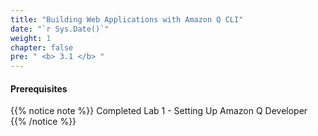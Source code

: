 ```yaml
---
title: "Building Web Applications with Amazon Q CLI"
date: "`r Sys.Date()`"
weight: 1
chapter: false
pre: " <b> 3.1 </b> "
---
```


#### Prerequisites

{{% notice note %}}
Completed Lab 1 - Setting Up Amazon Q Developer
{{% /notice %}}
